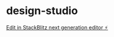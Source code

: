 # design-studio

[Edit in StackBlitz next generation editor ⚡️](https://stackblitz.com/~/github.com/gireesh34/design-studio)